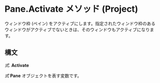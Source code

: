 
# Pane.Activate メソッド (Project)

ウィンドウ枠 (ペイン) をアクティブにします。指定されたウィンドウ枠のあるウィンドウがアクティブでないときは、そのウィンドウもアクティブになります。


## 構文

 _式_. **Activate**

 _式_ **Pane** オブジェクトを表す変数です。

